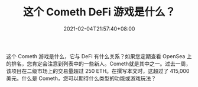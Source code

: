 ﻿---
title: "这个 Cometh DeFi 游戏是什么？"
date: 2021-02-04T21:57:40+08:00
lastmod: 2021-02-04T16:45:40+08:00
draft: false
authors: ["Red-Haired"]
description: "这个 Cometh 游戏是什么，它与 DeFi 有什么关系？如果您定期查看 OpenSea 上的排名，您肯定会注意到列表中的一些新人。Cometh就是其中之一。过去一周，该项目在二级市场上的交易量超过 250 ETH。在撰写本文时，这超过了 415,000 美元。什么是 Cometh，您可以期待什么类型的功能或游戏玩法？"
featuredImage: "what-is-this-cometh-defi-game.png"
tags: ["Virtual World","虚拟世界","Play to Earn"]
categories: ["news"]
news: ["虚拟世界"]
weight: 
lightgallery: true
pinned: false
recommend: false
recommend1: false
---

这个 Cometh 游戏是什么，它与 DeFi 有什么关系？如果您定期查看 OpenSea 上的排名，您肯定会注意到列表中的一些新人。Cometh就是其中之一。过去一周，该项目在二级市场上的交易量超过 250 ETH。在撰写本文时，这超过了 415,000 美元。什么是 Cometh，您可以期待什么类型的功能或游戏玩法？

<!--more-->


